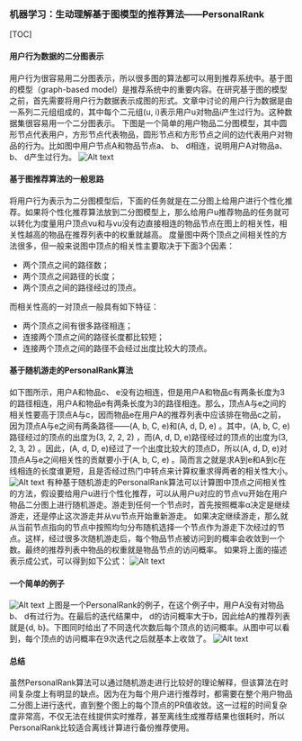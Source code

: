 ### 机器学习：生动理解基于图模型的推荐算法——PersonalRank

[TOC]
#### 用户行为数据的二分图表示
用户行为很容易用二分图表示，所以很多图的算法都可以用到推荐系统中。基于图的模型（graph-based model）是推荐系统中的重要内容。在研究基于图的模型之前，首先需要将用户行为数据表示成图的形式。文章中讨论的用户行为数据是由一系列二元组组成的，其中每个二元组(u, i)表示用户u对物品i产生过行为。这种数据集很容易用一个二分图表示。
下图是一个简单的用户物品二分图模型，其中圆形节点代表用户，方形节点代表物品，圆形节点和方形节点之间的边代表用户对物品的行为。比如图中用户节点A和物品节点a、 b、 d相连，说明用户A对物品a、 b、 d产生过行为。
![Alt text](https://github.com/GraySilver/article/blob/master/pic/personalrank/1.png)
#### 基于图推荐算法的一般思路
将用户行为表示为二分图模型后，下面的任务就是在二分图上给用户进行个性化推荐。如果将个性化推荐算法放到二分图模型上，那么给用户u推荐物品的任务就可以转化为度量用户顶点vu和与vu没有边直接相连的物品节点在图上的相关性，相关性越高的物品在推荐列表中的权重就越高。
度量图中两个顶点之间相关性的方法很多，但一般来说图中顶点的相关性主要取决于下面3个因素：
- 两个顶点之间的路径数；
- 两个顶点之间路径的长度；
- 两个顶点之间的路径经过的顶点。

而相关性高的一对顶点一般具有如下特征：
- 两个顶点之间有很多路径相连；
- 连接两个顶点之间的路径长度都比较短；
- 连接两个顶点之间的路径不会经过出度比较大的顶点。
#### 基于随机游走的PersonalRank算法
如下图所示，用户A和物品c、 e没有边相连，但是用户A和物品c有两条长度为3的路径相连，用户A和物品e有两条长度为3的路径相连。那么，顶点A与e之间的相关性要高于顶点A与c，因而物品e在用户A的推荐列表中应该排在物品c之前，因为顶点A与e之间有两条路径——(A, b, C, e)和(A, d, D, e) 。其中，(A, b, C, e)路径经过的顶点的出度为(3, 2, 2, 2) ，而(A, d, D, e)路径经过的顶点的出度为(3, 2, 3, 2) 。因此，(A, d, D, e)经过了一个出度比较大的顶点D，所以(A, d, D, e)对顶点A与e之间相关性的贡献要小于(A, b, C, e) 。简而言之就是求A到e和A到c在线相连的长度谁更短，且是否经过热门中转点来计算权重求得两者的相关性大小。
![Alt text](https://github.com/GraySilver/article/blob/master/pic/personalrank/2.png)
有种基于随机游走的PersonalRank算法可以计算图中顶点之间相关性的方法，假设要给用户u进行个性化推荐，可以从用户u对应的节点vu开始在用户物品二分图上进行随机游走。游走到任何一个节点时，首先按照概率α决定是继续游走，还是停止这次游走并从vu节点开始重新游走。
如果决定继续游走，那么就从当前节点指向的节点中按照均匀分布随机选择一个节点作为游走下次经过的节点。这样，经过很多次随机游走后，每个物品节点被访问到的概率会收敛到一个数。最终的推荐列表中物品的权重就是物品节点的访问概率。
如果将上面的描述表示成公式，可以得到如下公式：
![Alt text](https://github.com/GraySilver/article/blob/master/pic/personalrank/3.png)
#### 一个简单的例子
![Alt text](https://github.com/GraySilver/article/blob/master/pic/personalrank/4.png)
上图是一个PersonalRank的例子，在这个例子中，用户A没有对物品b、 d有过行为。在最后的迭代结果中， d的访问概率大于b，因此给A的推荐列表就是{d, b}。下图同时给出了不同迭代次数后每个顶点的访问概率。从图中可以看到，每个顶点的访问概率在9次迭代之后就基本上收敛了。
![Alt text](https://github.com/GraySilver/article/blob/master/pic/personalrank/5.png)
#### 总结
虽然PersonalRank算法可以通过随机游走进行比较好的理论解释，但该算法在时间复杂度上有明显的缺点。因为在为每个用户进行推荐时，都需要在整个用户物品二分图上进行迭代，直到整个图上的每个顶点的PR值收敛。这一过程的时间复杂度非常高，不仅无法在线提供实时推荐，甚至离线生成推荐结果也很耗时，所以PersonalRank比较适合离线计算进行备份推荐使用。

